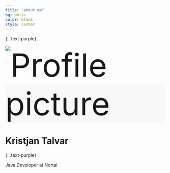 ```yaml
---
title: "about me"
bg: white
color: black
style: center
---
```


{: .text-purple}

<span class="fa-stack subtlecircle" style="font-size:100px; background:#f8f8f8">
  <img class="profile-pic" src="http://i.imgur.com/EHS1tse.png" alt="Profile picture">
</span>

# Kristjan Talvar
{: .text-purple}


Java Developer at Nortal
